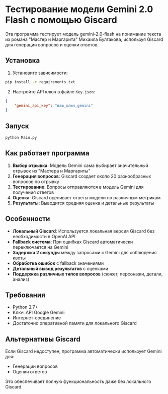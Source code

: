 # Тестирование модели Gemini 2.0 Flash с помощью Giscard

Эта программа тестирует модель gemini-2.0-flash на понимание текста из романа "Мастер и Маргарита" Михаила Булгакова, используя Giscard для генерации вопросов и оценки ответов.

## Установка

1. Установите зависимости:
```bash
pip install -r requirements.txt
```

2. Настройте API ключ в файле `Key.json`:
```json
{
    "gemini_api_key": "ваш_ключ_gemini"
}
```

## Запуск

```bash
python Main.py
```

## Как работает программа

1. **Выбор отрывка**: Модель Gemini сама выбирает значительный отрывок из "Мастера и Маргариты"
2. **Генерация вопросов**: Giscard создает около 20 разнообразных вопросов по отрывку
3. **Тестирование**: Вопросы отправляются в модель Gemini для получения ответов
4. **Оценка**: Giscard оценивает ответы модели по различным метрикам
5. **Результаты**: Выводится средняя оценка и детальные результаты

## Особенности

- **Локальный Giscard**: Используется локальная версия Giscard без необходимости в OpenAI API
- **Fallback система**: При ошибках Giscard автоматически переключается на Gemini
- **Задержка 2 секунды** между запросами к Gemini для соблюдения квоты
- **Обработка ошибок** с fallback значениями
- **Детальный вывод результатов** с оценками
- **Поддержка различных типов вопросов** (сюжет, персонажи, детали, анализ)

## Требования

- Python 3.7+
- Ключ API Google Gemini
- Интернет-соединение
- Достаточно оперативной памяти для локального Giscard

## Альтернативы Giscard

Если Giscard недоступен, программа автоматически использует Gemini для:
- Генерации вопросов
- Оценки ответов

Это обеспечивает полную функциональность даже без локального Giscard. 